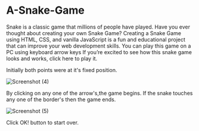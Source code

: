 # A-Snake-Game
Snake is a classic game that millions of people have played. Have you ever thought about creating your own Snake Game? Creating a Snake Game using HTML, CSS, and vanilla JavaScript is a fun and educational project that can improve your web development skills.
You can play this game on a PC using keyboard arrow keys 
If you’re excited to see how this snake game looks and works, click here to play it.

Initially both points were at it's fixed position.

![Screenshot (4)](https://user-images.githubusercontent.com/109935309/220828637-5b0faf44-bd20-47a1-8001-70bef761cc88.png)

By clicking on any one of the arrow's,the game begins.
If the snake touches any one of the border's then the game ends.

![Screenshot (5)](https://user-images.githubusercontent.com/109935309/220828823-f2c4d2c5-38f5-4903-9977-999ee000f169.png)

Click OK! button to start over.
